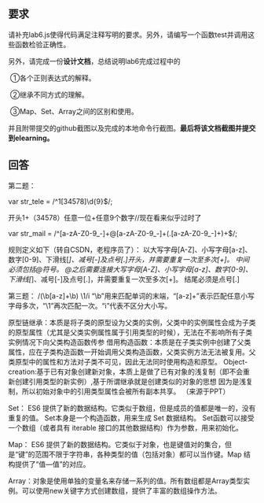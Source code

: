 ## 要求

请补充lab6.js使得代码满足注释写明的要求。另外，请编写一个函数test并调用这些函数检验正确性。

另外，请完成一份**设计文档**，总结说明lab6完成过程中的

​	①各个正则表达式的解释。

​	②继承不同方式的理解。

​	③Map、Set、Array之间的区别和使用。

并且附带提交的github截图以及完成的本地命令行截图。**最后将该文档截图并提交到elearning。**

## 回答
 第二题：
 
 var str_tele = /^1[34578]\d{9}$/;
 
 开头1+（34578）任意一位+任意9个数字//现在看来似乎过时了
 
 var str_mail = /^[a-zA-Z0-9_-]+@[a-zA-Z0-9_-]+(\.[a-zA-Z0-9_-]+)+$/;
 
 规则定义如下（转自CSDN，老程序员了）：
  以大写字母[A-Z]、小写字母[a-z]、数字[0-9]、下滑线[_]、减号[-]及点号[.]开头，并需要重复一次至多次[+]。
 中间必须包括@符号。
 @之后需要连接大写字母[A-Z]、小写字母[a-z]、数字[0-9]、下滑线[_]、减号[-]及点号[.]，并需要重复一次至多次[+]。
 结尾必须是点号[.]
 
 第三题：
 /(\b[a-z]+\b) \1/i
 “\b”用来匹配单词的末端，“[a-z]+”表示匹配任意小写字母多次，“\1”再次匹配一次。“i”代表不区分大小写。
 
 原型链继承：本质是将子类的原型设为父类的实例，父类中的实例属性会成为子类的原型属性（尤其是父类实例属性属于引用类型的时候），无法在不影响所有子类实例情况下向父类构造函数传参
 借用构造函数：本质是在子类实例中创建了父类属性，应在子类构造函数一开始调用父类构造函数，父类实例方法无法被复用。父类原型中的属性和方法对子类不可见，因此无法同时使用构造和原型。
 Object-creation:基于已有对象创建新对象，本质上是做了已有对象的浅复制（即不会重新创建引用类型的新实例）,基于所谓继承就是创建类似的对象的思想
 因为是浅复制，所以初始对象中的引用类型属性会被所有副本共享。
 （来源于PPT）
 
 Set： ES6 提供了新的数据结构。它类似于数组，但是成员的值都是唯一的，没有重复的值。
Set本身是一个构造函数，用来生成 Set 数据结构。
Set函数可以接受一个数组（或者具有 iterable 接口的其他数据结构）作为参数，用来初始化。

Map： ES6 提供了新的数据结构。它类似于对象，也是键值对的集合，但是“键”的范围不限于字符串，各种类型的值（包括对象）都可以当作键。Map 结构提供了“值—值”的对应。

Array：对象是使用单独的变量名来存储一系列的值。所有数组都是Array类型实例。可以使用new关键字方式创建数组，提供了丰富的数组操作方法。



 
 
 
 


